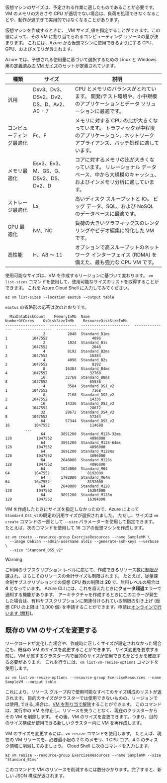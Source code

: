 仮想マシンのサイズは、予定される作業に適したものであることが必要です。 VM のメモリの大きさや CPU が適切でない場合は、負荷を処理できなくなることや、動作が遅すぎて実用的ではなくなることがあります。 

仮想マシンを作成するときに、_VM サイズ_値を指定することができます。この値によって、その VM に割り当てられるコンピューティング リソースの量が決まります。 これには、Azure から仮想マシンに使用できるようにする CPU、GPU、およびメモリが含まれます。

Azure では、予想される使用量に基づいて選択するための Linux と Windows 用の[定義済みの VM サイズ](https://docs.microsoft.com/azure/virtual-machines/linux/sizes)のセットが定義されています。 

| 種類 | サイズ | 説明 |
|------|-------|-------------|
| 汎用   | Dsv3、Dv3、DSv2、Dv2、DS、D、Av2、A0 - 7 | CPU とメモリのバランスがとれています。 開発/テスト環境や、小中規模のアプリケーションとデータ ソリューションに最適です。 |
| コンピューティング最適化 | Fs、F | メモリに対する CPU の比が大きくなっています。 トラフィックが中程度のアプリケーション、ネットワーク アプライアンス、バッチ処理に適しています。 |
| メモリ最適化  | Esv3、Ev3、M、GS、G、DSv2、DS、Dv2、D   | コアに対するメモリの比が大きくなっています。 リレーショナル データベース、中から大規模のキャッシュ、およびインメモリ分析に適しています。 |
| ストレージ最適化 | Ls | 高いディスク スループットと IO。 ビッグ データ、SQL、および NoSQL のデータベースに最適です。 |
| GPU 最適化 | NV、NC | 負荷の大きいグラフィックスのレンダリングやビデオ編集に特化した VM です。 |
| 高性能 | H、A8 ～ 11 | オプションで高スループットのネットワーク インターフェイス (RDMA) を備えた、最も強力な CPU VM です。 | 

使用可能なサイズは、VM を作成するリージョンに基づいて変わります。 `vm list-sizes` コマンドを使用して、使用可能なサイズのリストを取得することができます。 これを Azure Cloud Shell に入力してみてください。

```azurecli
az vm list-sizes --location eastus --output table
```

`eastus` の省略形の応答は次のとおりです。

```
  MaxDataDiskCount    MemoryInMb  Name                      NumberOfCores    OsDiskSizeInMb    ResourceDiskSizeInMb
------------------  ------------  ----------------------  ---------------  ----------------  ----------------------
                 2          2048  Standard_B1ms                         1           1047552                    4096
                 2          1024  Standard_B1s                          1           1047552                    2048
                 4          8192  Standard_B2ms                         2           1047552                   16384
                 4          4096  Standard_B2s                          2           1047552                    8192
                 8         16384  Standard_B4ms                         4           1047552                   32768
                16         32768  Standard_B8ms                         8           1047552                   65536
                 4          3584  Standard_DS1_v2                       1           1047552                    7168
                 8          7168  Standard_DS2_v2                       2           1047552                   14336
                16         14336  Standard_DS3_v2                       4           1047552                   28672
                32         28672  Standard_DS4_v2                       8           1047552                   57344
                64         57344  Standard_DS5_v2                      16           1047552                  114688
        ....
                64       3891200  Standard_M128-32ms                  128           1047552                 4096000
                64       3891200  Standard_M128-64ms                  128           1047552                 4096000
                64       3891200  Standard_M128ms                     128           1047552                 4096000
                64       2048000  Standard_M128s                      128           1047552                 4096000
                64       1024000  Standard_M64                         64           1047552                 8192000
                64       1792000  Standard_M64m                        64           1047552                 8192000
                64       2048000  Standard_M128                       128           1047552                16384000
                64       3891200  Standard_M128m                      128           1047552                16384000
```

VM を作成したときにサイズを指定しなかったので、Azure によって `Standard_DS1_v2`の既定の汎用サイズが選択されました。 ただし、サイズは `vm create` コマンドの一部として `--size` パラメーターを使用して指定できます。 たとえば、次のコマンドを使用して 16 コアの仮想マシンを作成します。

```azurecli
az vm create --resource-group ExerciseResources --name SampleVM \
  --image Debian --admin-username aldis --generate-ssh-keys --verbose \
  --size "Standard_DS5_v2"
```

> [!WARNING]
> ご利用のサブスクリプション レベルに応じて、作成できるリソース数に[制限が課され](https://docs.microsoft.com/azure/azure-subscription-service-limits)、さらにそのリソースの合計サイズも制限されます。 たとえば、従量課金制サブスクリプションでの仮想 CPU 数の制限は **20** で、無料レベルの場合は **4** となっています。 Azure CLI には、これを超えたときに**クォータ超過**エラーで通知する機能があります。 アーキテクチャを作成するときにこのエラーが発生した場合は、有料サブスクリプションに関連付けられている制限の引き上げ (仮想 CPU の上限は 10,000 個) を申請することができます。申請は[オンラインで行います (無料)](https://docs.microsoft.com/azure/azure-resource-manager/resource-manager-quota-errors)。 

## <a name="resizing-an-existing-vm"></a>既存の VM のサイズを変更する
ワークロードが変化した場合や、作成時に正しくサイズが設定されなかった場合にも、既存の VM のサイズを変更することができます。 サイズ変更を要求する前に、VM が属するクラスター内で目的のサイズが使用できるかどうかを確認する必要があります。 これを行うには、`vm list-vm-resize-options` コマンドを使用します。

```azurecli
az vm list-vm-resize-options --resource-group ExerciseResources --name SampleVM --output table
```

これにより、リソース グループ内で使用可能なすべてのサイズ構成のリストが返されます。 目的のサイズがクラスターでは使用できないものの、リージョンでは使用_できる_場合は、[VM を割り当て解除](https://docs.microsoft.com/cli/azure/vm?view=azure-cli-latest#az-vm-deallocate)することができます。 このコマンドは、実行中の VM を停止し、リソースを失うことなく、現在のクラスターからその VM を削除します。 その後、VM のサイズを変更できます。つまり、目的のサイズ構成が使用できる新しいクラスター内に VM を再作成します。

VM のサイズを変更するには、`vm resize` コマンドを使用します。 たとえば、現在の VM リソースを、必要最小限の 2 G のメモリ、1 CPU コア、4 G のディスク領域に削減してみましょう。 Cloud Shell に次のコマンドを入力します。

```azurecli
az vm resize --resource-group ExerciseResources --name SampleVM --size "Standard_B1ms"
```

このコマンドで VM のリソースを削減するには数分かかります。完了すると、新しい JSON 構成が返されます。
